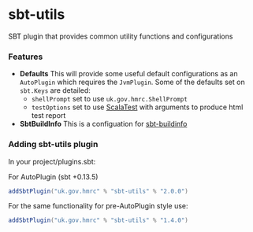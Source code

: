 sbt-utils
=========

SBT plugin that provides common utility functions and configurations

### Features
* **Defaults** This will provide some useful default configurations as an ```AutoPlugin``` which requires the ```JvmPlugin```.
Some of the defaults set on ```sbt.Keys``` are detailed:
    * ```shellPrompt``` set to use ```uk.gov.hmrc.ShellPrompt```
    * ```testOptions``` set to use [ScalaTest](http://www.scalatest.org/) with arguments to produce html test report
* **SbtBuildInfo** This is a configuation for [sbt-buildinfo](https://github.com/sbt/sbt-buildinfo)

### Adding sbt-utils plugin

In your project/plugins.sbt:

For AutoPlugin (sbt +0.13.5)

```scala
addSbtPlugin("uk.gov.hmrc" % "sbt-utils" % "2.0.0")
```

For the same functionality for pre-AutoPlugin style use:

```scala
addSbtPlugin("uk.gov.hmrc" % "sbt-utils" % "1.4.0")
```
